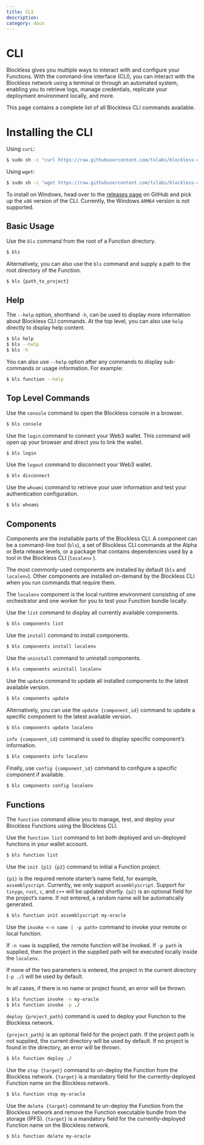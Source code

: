 ```yaml
---
title: CLI
description:
category: docs
---
```


# CLI

Blockless gives you multiple ways to interact with and configure your Functions. With the command-line interface (CLI), you can interact with the Blockless network using a terminal or through an automated system, enabling you to retrieve logs, manage credentials, replicate your deployment environment locally, and more.

This page contains a complete list of all Blockless CLI commands available.

# Installing the CLI

Using `curL`:

```bash
$ sudo sh -c "curl https://raw.githubusercontent.com/txlabs/blockless-cli/main/download.sh | bash"
```

Using `wget`:

```bash
$ sudo sh -c "wget https://raw.githubusercontent.com/txlabs/blockless-cli/main/download.sh -v -O download.sh; chmod +x download.sh; ./download.sh; rm -rf download.sh"
```

To install on Windows, head over to the [releases page](https://github.com/txlabs/blockless-cli/releases) on GitHub and pick up the `x86` version of the CLI. Currently, the Windows `ARM64` version is not supported.

## Basic Usage

Use the `bls` command from the root of a Function directory. 

```bash
$ bls
```

Alternatively, you can also use the `bls` command and supply a path to the root directory of the Function.

```bash
$ bls {path_to_project}
```

## Help

The `--help` option, shorthand `-h`, can be used to display more information about Blockless CLI commands. At the top level, you can also use `help` directly to display help content.

```bash
$ bls help
$ bls --help
$ bls -h
```

You can also use `--help`  option after any commands to display sub-commands or usage information. For example:

```bash
$ bls function --help
```

## Top Level Commands

Use the `console` command to open the Blockless console in a browser.

```bash
$ bls console
```

Use the `login` command to connect your Web3 wallet. This command will open up your browser and direct you to link the wallet.

```bash
$ bls login
```

Use the `logout` command to disconnect your Web3 wallet.

```bash
$ bls disconnect
```

Use the `whoami` command to retrieve your user information and test your authentication configuration.
```bash
$ bls whoami
```

## Components

Components are the installable parts of the Blockless CLI. A component can be a command-line tool (`bls`), a set of Blockless CLI commands at the Alpha or Beta release levels, or a package that contains dependencies used by a tool in the Blockless CLI (`localenv` ).

The most commonly-used components are installed by default (`bls` and `localenv`). Other components are installed on-demand by the Blockless CLI when you run commands that require them.

The `localenv` component is the local runtime environment consisting of one orchestrator and one worker for you to test your Function bundle locally. 

Use the `list` command to display all currently available components.

```bash
$ bls components list
```

Use the `install` command to install components.

```bash
$ bls components install localenv
```

Use the `uninstall` command to uninstall components.

```bash
$ bls components uninstall localenv
```

Use the `update` command to update all installed components to the latest available version.

```bash
$ bls components update
```

Alternatively, you can use the `update {component_id}` command to update a specific component to the latest available version.

```bash
$ bls components update localenv
```

`info {component_id}` command is used to display specific component’s information.

```bash
$ bls components info localenv
```

Finally, use `config {component_id}` command to configure a specific component if available. 

```bash
$ bls components config localenv
```

## Functions

The `function` command allow you to manage, test, and deploy your Blockless Functions using the Blockless CLI.

Use the `function list` command to list both deployed and un-deployed functions in your wallet account.

```bash
$ bls function list
```

Use the `init {p1} {p2}` command to initial a Function project. 

`{p1}` is the required remote starter’s name field, for example, `assemblyscript`. Currently, we only support `assemblyscript`. Support for `tinygo`, `rust`, `c`, and `c++` will be updated shortly.
`{p2}` is an optional field for the project’s name. If not entered, a random name will be automatically generated.

```bash
$ bls function init assemblyscript my-oracle
```

Use the `invoke <-n name | -p path>` command to invoke your remote or local function.

If `-n name` is supplied, the remote function will be invoked. If `-p path` is supplied, then the project in the supplied path will be executed locally inside the `localenv`.

If none of the two parameters is entered, the project in the current directory (`-p ./`) will be used by default. 

In all cases, if there is no name or project found, an error will be thrown.

```bash
$ bls function invoke -n my-oracle
$ bls function invoke -p ./
```

`deploy {project_path}`  command is used to deploy your Function to the Blockless network.

`{project_path}` is an optional field for the project path. If the project path is not supplied, the current directory will be used by default. If no project is found in the directory, an error will be thrown.

```bash
$ bls function deploy ./
```

Use the `stop {target}` command to un-deploy the Function from the Blockless network. `{target}` is a mandatory field for the currently-deployed Function name on the Blockless network.

```bash
$ bls function stop my-oracle
```

Use the `delete {target}` command to un-deploy the Function from the Blockless network and remove the Function executable bundle from the storage (IPFS). `{target}` is a mandatory field for the currently-deployed Function name on the Blockless network.

```bash
$ bls function delete my-oracle
```